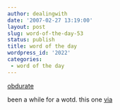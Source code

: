 ```yaml
---
author: dealingwith
date: '2007-02-27 13:19:00'
layout: post
slug: word-of-the-day-53
status: publish
title: word of the day
wordpress_id: '2022'
categories:
 - word of the day
---
```


[obdurate][1]

been a while for a wotd. this one [via][2]

   [1]: http://dictionary.reference.com/search?q=obdurate

   [2]: http://www.saffo.com/journal/entry.php?id=674

